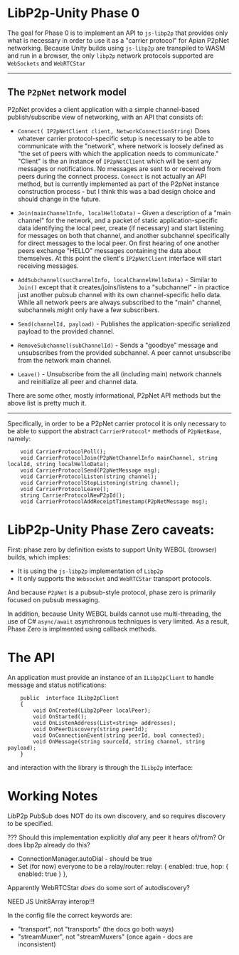 
# LibP2p-Unity Phase 0

The goal for Phase 0 is to implement an API to `js-libp2p` that provides only what is necessary in order to use it as a "carrier protocol" for Apian P2pNet networking. Because Unity builds using `js-libp2p` are transpiled to  WASM and run in a browser, the only `libp2p` network protocols supported are `WebSockets` and `WebRTCStar`

---
## The `P2pNet` network model

P2pNet provides a client application with a simple channel-based publish/subscribe view of networking, with an API that consists of:

- `Connect( IP2pNetClient client, NetworkConnectionString)` Does whatever carrier protocol-specific setup is necessary to be able to communicate with the "network", where network is loosely defined as "the set of peers with which the application needs to communicate." "Client" is the an instance of `IP2pNetClient` which will be sent any messages or notifications. No messages are sent to or received from peers during the connect process. `Connect` is not actually an API method, but is currently implemented as part of the P2pNet instance construction process - but I think this was a bad design choice and should change in the future.

- `Join(mainChannelInfo, localHelloData)` - Given a description of a "main channel" for the network, and a packet of static application-specific data identifying the local peer, create (if necessary) and start listening for messages on both that channel, and another subchannel specifically for direct messages to the local peer. On first hearing of one another peers exchange "HELLO" messages containing the data about themselves. At this point the client's `IP2pNetClient` interface will start receiving messages.

- `AddSubchannel(sucChannelInfo, localChannelHelloData)` - Similar to `Join()` except that it creates/joins/listens to a "subchannel" - in practice just another pubsub channel with its own channel-specific hello data. While all network peers are always subscribed to the "main" channel, subchannels might only have a few subscribers.

- `Send(channelId, payload)` - Publishes the application-specific serialized payload to the provided channel.

- `RemoveSubchannel(subChannelId)` - Sends a "goodbye" message and unsubscribes from the provided subchannel. A peer cannot unsubscribe from the network main channel.

- `Leave()` - Unsubscribe from the all (including main) network channels and reinitialize all peer and channel data.

There are some other, mostly informational, P2pNet API methods but the above list is pretty much it.

---

Specifically, in order to be a P2pNet carrier protocol it is only necessary to be able to support the abstract `CarrierProtocol*` methods of `P2pNetBase`, namely:

```
    void CarrierProtocolPoll();
    void CarrierProtocolJoin(P2pNetChannelInfo mainChannel, string localId, string localHelloData);
    void CarrierProtocolSend(P2pNetMessage msg);
    void CarrierProtocolListen(string channel);
    void CarrierProtocolStopListening(string channel);
    void CarrierProtocolLeave();
    string CarrierProtocolNewP2pId();
    void CarrierProtocolAddReceiptTimestamp(P2pNetMessage msg);
```

# LibP2p-Unity Phase Zero caveats:

First: phase zero by definition exists to support Unity WEBGL (browser) builds, which implies:

- It is using the `js-libp2p` implementation of `Libp2p`
- It only supports the `Websocket` and `WebRTCStar` transport protocols.

And because `P2pNet` is a pubsub-style protocol, phase zero is primarily focused on  pubsub messaging.

In addition, because Unity WEBGL builds cannot use multi-threading, the use of C# `async/await` asynchronous techniques is very limited. As a result, Phase Zero is implmented using callback methods.

 # The API

An application must provide an instance of an `ILibp2pClient` to handle message and status notifications:
```
    public  interface ILibp2pClient
    {
        void OnCreated(Libp2pPeer localPeer);
        void OnStarted();
        void OnListenAddress(List<string> addresses);
        void OnPeerDiscovery(string peerId);
        void OnConnectionEvent(string peerId, bool connected);
        void OnMessage(string sourceId, string channel, string payload);
    }
```

and interaction with the library is through the `ILibp2p` interface:









# Working Notes

LibP2p PubSub does NOT do its own discovery, and so requires discovery to be specified.

??? Should this implementation explicitly _dial_ any peer it hears of/from? Or does libp2p already do this?

*  ConnectionManager.autoDial - should be true
*  Set (for now) everyone to be a relay/router:
    relay: {
      enabled: true,
      hop: {
        enabled: true
      }
    },

Apparently WebRTCStar *does* do some sort of autodiscovery?

NEED JS Unit8Array interop!!!

In the config file the correct keywords are:
- "transport", not "transports" (the docs go both ways)
- "streamMuxer", not "streamMuxers" (once again - docs are inconsistent)

